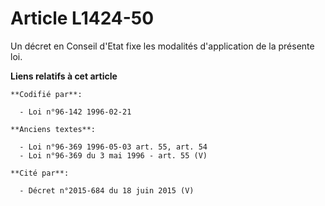 # Article L1424-50

Un décret en Conseil d'Etat fixe les modalités d'application de la présente loi.

**Liens relatifs à cet article**

	**Codifié par**:

	  - Loi n°96-142 1996-02-21

	**Anciens textes**:

	  - Loi n°96-369 1996-05-03 art. 55, art. 54
	  - Loi n°96-369 du 3 mai 1996 - art. 55 (V)

	**Cité par**:

	  - Décret n°2015-684 du 18 juin 2015 (V)
